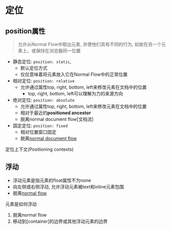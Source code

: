 # 定位

## position属性

> 允许从Normal Flow中取出元素, 并使他们具有不同的行为, 如放在另一个元素上，或保持在浏览器同一位置

- 静态定位: `position: static`,
  - 默认定位方式
  - 仅仅意味着将元素放入它在Normal Flow中的正常位置
- 相对定位: `position: relative`
  - 允许通过属性top, right, bottom, left来修改元素在文档中的位置
    - top, right, bottom, left可以理解为力的来源方向
- 绝对定位: `position: absolute`
  - 允许通过属性top, right, bottom, left来修改元素在文档中的位置
  - 相对于最近的**positioned ancestor**
  - 脱离normal document flow[文档流]
- 固定定位: `position: fixed`
  - 相对位置窗口固定
  - 脱离[normal document flow](CSS_Normal_Flow.md)

定位上下文(Positioning contexts)

## 浮动

- 浮动元素是指元素的float属性不为none
- 向左侧或右侧浮动, 允许浮动元素被text和inline元素包围
- 脱离[normal flow](CSS_Normal_Flow.md)

元素是如何浮动

1. 脱离normal flow
2. 移动到[container]的边界或其他浮动元素的边界
